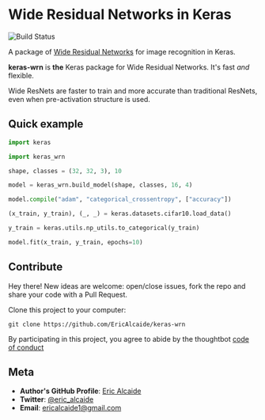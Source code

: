 # Wide Residual Networks in Keras
![Build Status][build-image]

A package of [Wide Residual Networks](https://arxiv.org/abs/1605.07146) for image recognition in Keras.

**keras-wrn** is **the** Keras package for Wide Residual Networks. It's fast *and* flexible.

Wide ResNets are faster to train and more accurate than traditional ResNets, even when pre-activation structure is used. 

## Quick example

```python
import keras

import keras_wrn

shape, classes = (32, 32, 3), 10

model = keras_wrn.build_model(shape, classes, 16, 4)

model.compile("adam", "categorical_crossentropy", ["accuracy"])

(x_train, y_train), (_, _) = keras.datasets.cifar10.load_data()

y_train = keras.utils.np_utils.to_categorical(y_train)

model.fit(x_train, y_train, epochs=10)
```


## Contribute
Hey there! New ideas are welcome: open/close issues, fork the repo and share your code with a Pull Request.

Clone this project to your computer:

`git clone https://github.com/EricAlcaide/keras-wrn`

By participating in this project, you agree to abide by the thoughtbot [code of conduct](https://thoughtbot.com/open-source-code-of-conduct)

## Meta

* **Author's GitHub Profile**: [Eric Alcaide](https://github.com/hypnopump/)
* **Twitter**: [@eric_alcaide](https://twitter.com/eric_alcaide)
* **Email**: ericalcaide1@gmail.com

[build-image]: https://img.shields.io/travis/rust-lang/rust/master.svg "Build Status"
